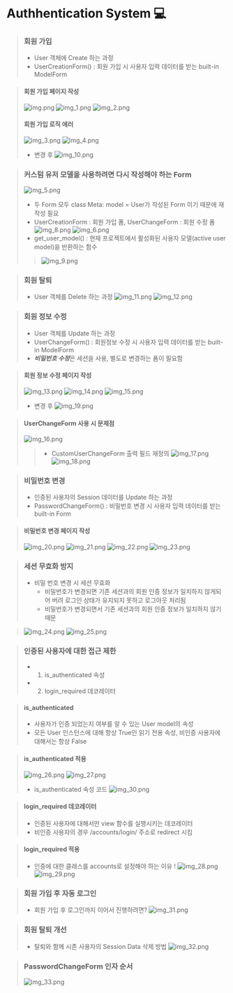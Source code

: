 # Authhentication System 💻

> ### 회원 가입
> - User 객체에 Create 하는 과정
> - UserCreationForm() : 회원 가입 시 사용자 입력 데이터를 받는 built-in ModelForm

> #### 회원 가입 페이지 작성
> ![img.png](img.png)
> ![img_1.png](img_1.png)
> ![img_2.png](img_2.png)
> 
> #### 회원 가입 로직 에러
> ![img_3.png](img_3.png)
> ![img_4.png](img_4.png)
> - 변경 후
> ![img_10.png](img_10.png)

> ### 커스텀 유저 모델을 사용하려면 다시 작성해야 하는 Form
> ![img_5.png](img_5.png)
> - 두 Form 모두 class Meta: model = User가 작성된 Form 이기 때문에 재작성 필요
> - UserCreationForm : 회원 가입 폼, UserChangeForm : 회원 수정 폼
> ![img_8.png](img_8.png)
> ![img_6.png](img_6.png)
> - get_user_model() : 현재 프로젝트에서 활성화된 사용자 모델(active user model)을 반환하는 함수
>> ![img_9.png](img_9.png)

> ### 회원 탈퇴
> - User 객체를 Delete 하는 과정
> ![img_11.png](img_11.png)
> ![img_12.png](img_12.png)

> ### 회원 정보 수정
> - User 객체를 Update 하는 과정
> - UserChangeForm() : 회원정보 수정 시 사용자 입력 데이터를 받는 built-in ModelForm
> - ***비밀번호 수정***은 세션을 사용, 별도로 변경하는 폼이 필요함

> #### 회원 정보 수정 페이지 작성
> ![img_13.png](img_13.png)
> ![img_14.png](img_14.png)
> ![img_15.png](img_15.png)
> - 변경 후
> ![img_19.png](img_19.png)

> #### UserChangeForm 사용 시 문제점
> ![img_16.png](img_16.png)
>> - CustomUserChangeForm 출력 필드 재정의
>> ![img_17.png](img_17.png)
>> ![img_18.png](img_18.png)

> ### 비밀번호 변경
> - 인증된 사용자의 Session 데이터를 Update 하는 과정
> - PasswordChangeForm() : 비밀번호 변경 시 사용자 입력 데이터를 받는 built-in Form

> #### 비밀번호 변경 페이지 작성
> ![img_20.png](img_20.png)
> ![img_21.png](img_21.png)
> ![img_22.png](img_22.png)
> ![img_23.png](img_23.png)

> ### 세션 무효화 방지
> - 비밀 번호 변경 시 세션 무효화
>   - 비밀번호가 변경되면 기존 세션과의 회원 인증 정보가 일치하지 않게되어 버려 로그인 상태가 유지되지 못하고 로그아웃 처리됨
>   - 비밀번호가 변경되면서 기존 세션과의 회원 인증 정보가 일치하지 않기 때문

> ![img_24.png](img_24.png)
> ![img_25.png](img_25.png)

> ### 인증된 사용자에 대한 접근 제한
> - 1. is_authenticated 속성
> - 2. login_required 데코레이터

> #### is_authenticated
> - 사용자가 인증 되었는지 여부를 알 수 있는 User model의 속성
> - 모든 User 인스턴스에 대해 항상 True인 읽기 전용 속성, 비인증 사용자에 대해서는 항상 False

> #### is_authenticated 적용
> ![img_26.png](img_26.png)
> ![img_27.png](img_27.png)
> - is_authenticated 속성 코드
> ![img_30.png](img_30.png)

> #### login_required 데코레이터
> - 인증된 사용자에 대해서만 view 함수를 실행시키는 데코레이터
> - 비인증 사용자의 경우 /accounts/login/ 주소로 redirect 시킴

> #### login_required 적용
> - 인증에 대한 클래스를 accounts로 설정해야 하는 이유 !
> ![img_28.png](img_28.png)
> ![img_29.png](img_29.png)

> ### 회원 가입 후 자동 로그인
> - 회원 가입 후 로그인까지 이어서 진행하려면?
> ![img_31.png](img_31.png)

> ### 회원 탈퇴 개선
> - 탈퇴와 함께 시존 사용자의 Session Data 삭제 방법
> ![img_32.png](img_32.png)

> ### PasswordChangeForm 인자 순서
> ![img_33.png](img_33.png)